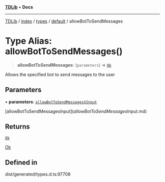 [**TDLib**](../../../../../../README.md) • **Docs**

***

[TDLib](../../../../../../modules.md) / [index](../../../../../README.md) / [types](../../../README.md) / [default](../README.md) / allowBotToSendMessages

# Type Alias: allowBotToSendMessages()

> **allowBotToSendMessages**: (`parameters`) => [`Ok`](Ok-1.md)

Allows the specified bot to send messages to the user

## Parameters

• **parameters**: [`allowBotToSendMessages$Input`](allowBotToSendMessages$Input.md)

[allowBotToSendMessages$Input](allowBotToSendMessages$Input.md)

## Returns

[`Ok`](Ok-1.md)

[Ok](Ok-1.md)

## Defined in

dist/generated/types.d.ts:97708
